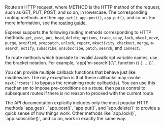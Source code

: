 Route an HTTP request, where METHOD is the HTTP method of the request, such as GET, PUT, POST, and so on, in lowercase. The corresponding routing methods are then `app.get()`, `app.post()`, `app.put()`, and so on. For more information, see the [routing guide](/guide/routing.html).

Express supports the following routing methods corresponding to HTTP methods: `get`, `post`, `put`, `head`, `delete`, `options`, `trace`, `copy`, `lock`, `mkcol`, `move`, `purge`, `propfind`, `proppatch`, `unlock`, `report`, `mkactivity`, `checkout`, `merge`, `m-search`, `notify`, `subscribe`, `unsubscribe`, `patch`, `search`, and `connect`.

<div class="doc-box doc-info">
  To route methods which translate to invalid JavaScript variable names, use the bracket notation. For example, 
  `app['m-search']('/', function () { ... })`.
</div>

You can provide multiple callback functions that behave just like middleware. The only exception is that these callbacks may invoke `next('route')` to bypass the remaining route callback(s). You can use this mechanism to impose pre-conditions on a route, then pass control to subsequent routes if there is no reason to proceed with the current route.

<div class="doc-box doc-info">
  The API documentation explicitly includes only the most popular HTTP methods `app.get()`, `app.post()`, `app.put()`, and `app.delete()` to provide a quick sense of how things work. Other methods like `app.lock()`, `app.subscribe()`, and so on, work in exactly the same way.
</div>
